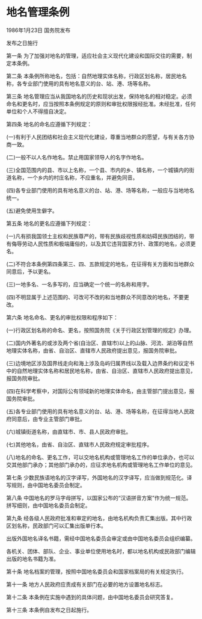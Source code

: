 # 地名管理条例

1986年1月23日 国务院发布

发布之日施行

第一条 为了加强对地名的管理，适应社会主义现代化建设和国际交往的需要，制定本条例。

第二条 本条例所称地名，包括：自然地理实体名称，行政区划名称，居民地名称，各专业部门使用的具有地名意义的台、站、港、场等名称。

第三条 地名管理应当从我国地名的历史和现状出发，保持地名的相对稳定。必须命名和更名时，应当按照本条例规定的原则和审批权限报经批准。未经批准，任何单位和个人不得擅自决定。

第四条 地名的命名应遵循下列规定：

(一)有利于人民团结和社会主义现代化建设，尊重当地群众的愿望，与有关各方协商一致。

(二)一般不以人名作地名。禁止用国家领导人的名字作地名。

(三)全国范围内的县、市以上名称，一个县、市内的乡、镇名称，一个城镇内的街道名称，一个乡内的村庄名称，不应重名，并避免同音。

(四)各专业部门使用的具有地名意义的台、站、港、场等名称，一般应与当地地名统一。

(五)避免使用生僻字。

第五条 地名的更名应遵循下列规定：

(一)凡有损我国领土主权和民族尊严的，带有民族歧视性质和妨碍民族团结的，带有侮辱劳动人民性质和极端庸俗的，以及其它违背国家方针、政策的地名，必须更名。

(二)不符合本条例第四条第三、四、五款规定的地名，在征得有关方面和当地群众同意后，予以更名。

(三)一地多名、一名多写的，应当确定一个统一的名称和用字。

(四)不明显属于上述范围的、可改可不改的和当地群众不同意改的地名，不要更改。

第六条 地名命名、更名的审批权限和程序如下：

(一)行政区划名称的命名、更名，按照国务院《关于行政区划管理的规定》办理。

(二)国内外著名的或涉及两个省(自治区、直辖市)以上的山脉、河流、湖泊等自然地理实体名称，由省、自治区、直辖市人民政府提出意见，报国务院审批。

(三)边境地区涉及国界线走向和海上涉及岛屿归属界线以及载入边界条约和议定书中的自然地理实体名称和居民地名称，由省、自治区、直辖市人民政府提出意见，报国务院审批。

(四)在科学考察中，对国际公有领域新的地理实体命名，由主管部门提出意见，报国务院审批。

(五)各专业部门使用的具有地名意义的台、站、港、场等名称，在征得当地人民政府同意后，由专业主管部门审批。

(六)城镇街道名称，由直辖市、市、县人民政府审批。

(七)其他地名，由省、自治区、直辖市人民政府规定审批程序。

(八)地名的命名、更名工作，可以交地名机构或管理地名工作的单位承办，也可以交其他部门承办；其他部门承办的，应征求地名机构或管理地名工作单位的意见。

第七条 少数民族语地名的汉字译写，外国地名的汉字译写，应当做到规范化。译写规则，由中国地名委员会制定。

第八条 中国地名的罗马字母拼写，以国家公布的“汉语拼音方案”作为统一规范。拼写细则，由中国地名委员会制定。

第九条 经各级人民政府批准和审定的地名，由地名机构负责汇集出版。其中行政区划名称，民政部门可以汇集出版单行本。

出版外国地名译名书籍，需经中国地名委员会审定或由中国地名委员会组织编纂。

各机关、团体、部队、企业、事业单位使用地名时，都以地名机构或民政部门编辑出版的地名书籍为准。

第十条 地名档案的管理，按照中国地名委员会和国家档案局的有关规定执行。

第十一条 地方人民政府应责成有关部门在必要的地方设置地名标志。

第十二条 本条例在实施中遇到的具体问题，由中国地名委员会研究答复。

第十三条 本条例自发布之日起施行。
